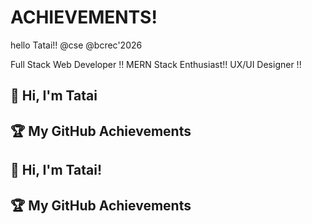 # ACHIEVEMENTS!
hello Tatai!!
@cse 
@bcrec'2026
<!DOCTYPE html>

Full Stack Web Developer !!
MERN Stack Enthusiast!!
UX/UI Designer !!

## 👋 Hi, I'm Tatai

## 🏆 My GitHub Achievements

## 👋 Hi, I'm Tatai!

## 🏆 My GitHub Achievements




